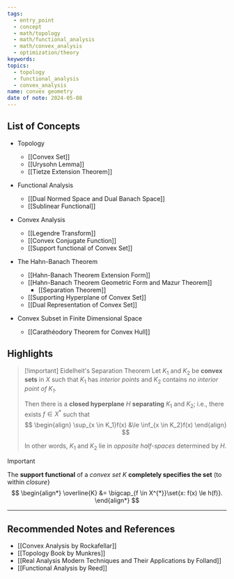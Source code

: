 ```yaml
---
tags:
  - entry_point
  - concept
  - math/topology
  - math/functional_analysis
  - math/convex_analysis
  - optimization/theory
keywords: 
topics:
  - topology
  - functional_analysis
  - convex_analysis
name: convex geometry
date of note: 2024-05-08
---
```


##  List of Concepts

- Topology
	- [[Convex Set]]
	- [[Urysohn Lemma]]
	- [[Tietze Extension Theorem]]


- Functional Analysis
	- [[Dual Normed Space and Dual Banach Space]]
	- [[Sublinear Functional]]


- Convex Analysis
	- [[Legendre Transform]]
	- [[Convex Conjugate Function]]
	- [[Support functional of Convex Set]]


- The Hahn-Banach Theorem
	- [[Hahn-Banach Theorem Extension Form]]
	- [[Hahn-Banach Theorem Geometric Form and Mazur Theorem]]
		- [[Separation Theorem]]
	- [[Supporting Hyperplane of Convex Set]]
	- [[Dual Representation of Convex Set]]

- Convex Subset in Finite Dimensional Space
	- [[Carathéodory Theorem for Convex Hull]] 


## Highlights

>[!important] Eidelheit's Separation Theorem
>Let $K_1$ and $K_2$ be **convex sets** in $X$ such that $K_1$ has *interior points* and $K_2$ contains *no interior point of $K_1$.*
>
>Then there is a **closed hyperplane** $H$ **separating** $K_1$ and $K_2$; i.e., there exists $f \in X^{*}$ such that 
>$$
> \begin{align}
> \sup_{x \in K_1}f(x) &\le \inf_{x \in K_2}f(x) 
> \end{align}
>$$ 
>
>In other words, $K_1$ and $K_2$ lie in *opposite half-spaces* determined by $H$.


>[!important]
>The **support functional** of a *convex set* $K$ **completely specifies the set** (to within *closure*}
>$$
> \begin{align*}
> \overline{K} &= \bigcap_{f \in X^{*}}\set{x: f(x) \le h(f)}.
> \end{align*}
>$$ 



-----------
##  Recommended Notes and References

- [[Convex Analysis by Rockafellar]]
- [[Topology Book by Munkres]]
- [[Real Analysis Modern Techniques and Their Applications by Folland]]
- [[Functional Analysis by Reed]]